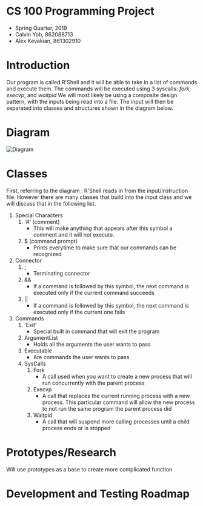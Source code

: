 # CS 100 Programming Project
* Spring Quarter, 2019
* Calvin Yoh, 862088713
* Alex Kevakian, 861302910



# Introduction
Our program is called R'Shell and it will be able to take in a list of commands and execute them.
The commands will be executed using 3 syscalls: _fork_, _execvp_, and _waitpid_
We will most likely be using a composite design pattern, with the inputs being read into a file.
The input will then be separated into classes and structures shown in the diagram below.



# Diagram
![Diagram](https://github.com/cs100/assignment-fun_stuff/blob/master/images/Assignment%201.png?raw=true)



# Classes
First, referring to the diagram : R'Shell reads in from the input/instruction file. However there are many classes that build into the input class and we will discuss that in the following list.
1. Special Characters
	1. '#' (comment)
		* This will make anything that appears after this symbol a comment and it will not execute.
	1. $ (command prompt) 
		* Prints everytime to make sure that our commands can be recognized
1. Connector
	1. ;
		* Terminating connector
	1. &&
		* If a command is followed by this symbol, the next command is executed only if the current command succeeds
	1. ||
		* If a command is followed by this symbol, the next command is executed only if the current one fails
1. Commands
	1. 'Exit'
		* Special built in command that will exit the program
	1. ArgumentList
		* Holds all the arguments the user wants to pass
	1. Executable
		* Are commands the user wants to pass
	1. SysCalls
		1. Fork
			* A call used when you want to create a new process that will run concurrently with the parent process
		1. Execvp
			* A call that replaces the current running process with a new process. This particular command will allow the new process to not run the same program the parent process did
		1. Waitpid
			* A call that will suspend more calling processes until a child process ends or is stopped
	


# Prototypes/Research
Will use prototypes as a base to create more complicated function



# Development and Testing Roadmap

